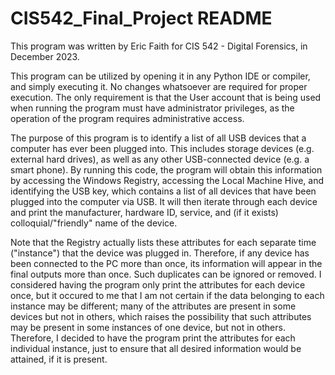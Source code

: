 # CIS542_Final_Project README

This program was written by Eric Faith for CIS 542 - Digital Forensics, in December 2023.

This program can be utilized by opening it in any Python IDE or compiler, and simply executing it. No changes whatsoever are required for proper execution. The only requirement is that the User account that is being used when running the program must have administrator privileges, as the operation of the program requires administrative access.

The purpose of this program is to identify a list of all USB devices that a computer has ever been plugged into. This includes storage devices (e.g. external hard drives), as well as any other USB-connected device (e.g. a smart phone). By running this code, the program will obtain this information by accessing the Windows Registry, accessing the Local Machine Hive, and identifying the USB key, which contains a list of all devices that have been plugged into the computer via USB. It will then iterate through each device and print the manufacturer, hardware ID, service, and (if it exists) colloquial/"friendly" name of the device.

Note that the Registry actually lists these attributes for each separate time ("instance") that the device was plugged in. Therefore, if any device has been connected to the PC more than once, its information will appear in the final outputs more than once. Such duplicates can be ignored or removed. I considered having the program only print the attributes for each device once, but it occured to me that I am not certain if the data belonging to each instance may be different; many of the attributes are present in some devices but not in others, which raises the possibility that such attributes may be present in some instances of one device, but not in others. Therefore, I decided to have the program print the attributes for each individual instance, just to ensure that all desired information would be attained, if it is present.
